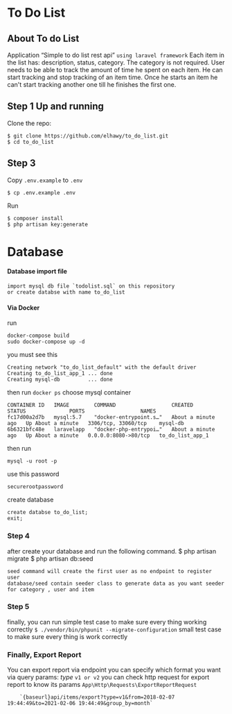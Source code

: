 <p align="center"><h1>To Do List</h1></p>

## About To do List

Application “Simple to do list rest api” `using laravel framework`
Each item in the list has: description, status, category. The category is not required.
User needs to be able to track the amount of time he spent on each item.
He can start tracking and stop tracking of an item time.
Once he starts an item he can't start tracking another one till he finishes the first one.

## Step 1 Up and running
Clone the repo:
```
$ git clone https://github.com/elhawy/to_do_list.git
$ cd to_do_list
```
## Step 3
Copy `.env.example` to `.env`
```
$ cp .env.example .env 
```
Run 
```
$ composer install
$ php artisan key:generate
```
# Database
#### Database import file
    import mysql db file `todolist.sql` on this repository
    or create databse with name to_do_list
#### Via Docker 
run
```
docker-compose build
sudo docker-compose up -d
```
you must see this
``` 
Creating network "to_do_list_default" with the default driver
Creating to_do_list_app_1 ... done
Creating mysql-db         ... done
```
then run
``` docker ps ```
choose mysql container
```
CONTAINER ID   IMAGE        COMMAND                  CREATED              STATUS              PORTS                  NAMES
fc17d00a2d7b   mysql:5.7    "docker-entrypoint.s…"   About a minute ago   Up About a minute   3306/tcp, 33060/tcp    mysql-db
6b6321bfc48e   laravelapp   "docker-php-entrypoi…"   About a minute ago   Up About a minute   0.0.0.0:8080->80/tcp   to_do_list_app_1

```
then run
``` 
mysql -u root -p
```
use this password
``` 
securerootpassword
```
create database
```
create databse to_do_list;
exit;  
```
### Step 4
after create your database and run the following command.
$ php artisan migrate
$ php artisan db:seed
```
seed command will create the first user as no endpoint to register user
database/seed contain seeder class to generate data as you want seeder for category , user and item
```
### Step 5
finally, you can run simple test case to make sure every thing working correctly
`$ ./vendor/bin/phpunit --migrate-configuration`   small test case to make sure every thing is work correctly
### Finally, Export Report
You can export report via endpoint 
you can specify which format you want via query params: *type* `v1 or v2`
you can check http request for export report to know its params `App\Http\Requests\ExportReportRequest`
```
    `{baseurl}api/items/export?type=v1&from=2018-02-07 19:44:49&to=2021-02-06 19:44:49&group_by=month`

